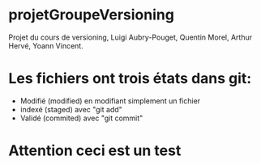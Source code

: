 # projetGroupeVersioning
Projet du cours de versioning, Luigi Aubry-Pouget, Quentin Morel, Arthur Hervé, Yoann Vincent.

# Les fichiers ont trois états dans git:
- Modifié (modified) en modifiant simplement un fichier
- indexé (staged) avec "git add"
- Validé (commited) avec "git commit"

# Attention ceci est un test